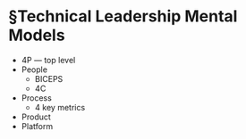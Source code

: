 # §Technical Leadership Mental Models
- 4P — top level
- People
	- BICEPS
	- 4C
- Process
	- 4 key metrics
- Product
- Platform

<!-- #outline -->

<!-- {BearID:A2EF23C2-938D-4AB3-963F-EBE5A31C343B-1543-0000A3527D271EC4} -->
